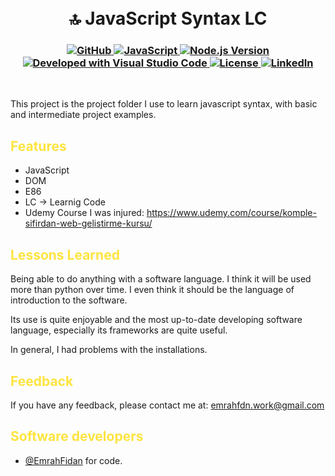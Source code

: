 <h1 align="center">
<br>
🔝 JavaScript Syntax LC
</h1>

<h3 align="center">
  <a class="header-badge" target="_blank" href="https://github.com/EmrahFidan">
    <img alt="GitHub" src="https://img.shields.io/badge/GitHub-white.svg?logo=github&style=social"/>
  </a>
<a href="https://developer.mozilla.org/en-US/docs/Web/JavaScript" target="_blank">
  <img alt="JavaScript" src="https://img.shields.io/badge/Language-JavaScript-yellow.svg"/>
</a>
<a href="https://nodejs.org/en/" target="_blank">
  <img alt="Node.js Version" src="https://img.shields.io/badge/node-v18.17.0-darkgreen.svg"/>
</a>
<a href="https://code.visualstudio.com/" target="_blank">
  <img alt="Developed with Visual Studio Code" src="https://img.shields.io/badge/Developed%20with-Visual%20Studio%20Code-purple"/>
</a>
  <a class="header-badge" target="_blank" href="https://github.com/EmrahFidan/JS_apps/blob/main/LICENSE">
    <img alt="License" src="https://img.shields.io/github/license/PritamSarbajna/tourism-website?color=darkred"/>
  </a>
  <a class="header-badge" target="_blank" href="https://www.linkedin.com/in/emrah-fidann/" >
    <img alt="LinkedIn" src="https://img.shields.io/badge/LinkedIn-blue.svg?logo=linkedin&style=social"/>
  </a>
</h3>
<br>



This project is the project folder I use to learn javascript syntax, with basic and intermediate project examples.


<h2 style="color: #fee440;"> Features </h1>

- JavaScript
- DOM
- E86
- LC -> Learnig Code 
- Udemy Course I was injured: https://www.udemy.com/course/komple-sifirdan-web-gelistirme-kursu/


<h2 style="color: #fee440;"> Lessons Learned </h1>

Being able to do anything with a software language. I think it will be used more than python over time. I even think it should be the language of introduction to the software.

Its use is quite enjoyable and the most up-to-date developing software language, especially its frameworks are quite useful. 

In general, I had problems with the installations.


<h2 style="color: #fee440;"> Feedback </h1>

If you have any feedback, please contact me at: emrahfdn.work@gmail.com



<h2 style="color: #fee440;"> Software developers </h1>

- [@EmrahFidan](https://github.com/EmrahFidan)  for code.

  
